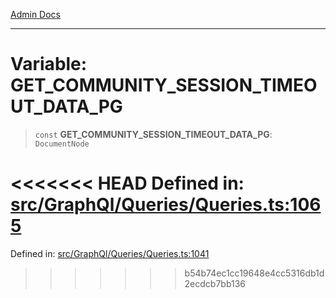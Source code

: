 [Admin Docs](/)

***

# Variable: GET\_COMMUNITY\_SESSION\_TIMEOUT\_DATA\_PG

> `const` **GET\_COMMUNITY\_SESSION\_TIMEOUT\_DATA\_PG**: `DocumentNode`

<<<<<<< HEAD
Defined in: [src/GraphQl/Queries/Queries.ts:1065](https://github.com/PalisadoesFoundation/talawa-admin/blob/main/src/GraphQl/Queries/Queries.ts#L1065)
=======
Defined in: [src/GraphQl/Queries/Queries.ts:1041](https://github.com/PalisadoesFoundation/talawa-admin/blob/main/src/GraphQl/Queries/Queries.ts#L1041)
>>>>>>> b54b74ec1cc19648e4cc5316db1d2ecdcb7bb136
